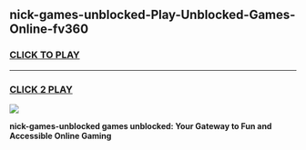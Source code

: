 
## nick-games-unblocked-Play-Unblocked-Games-Online-fv360
<h3>
<a href="https://premium76.site?title=nick-games-unblocked&ref=25A">CLICK TO PLAY</a></h3>
<hr>

<h3>
<a href="https://premium76.site?title=nick-games-unblocked&ref=25A">CLICK 2 PLAY</a>
  
</h3>

<a href="https://premium76.site?title=nick-games-unblocked&ref=25A"><img src="https://clearcache.store/games.png"></a>


**nick-games-unblocked games unblocked: Your Gateway to Fun and Accessible Online Gaming**
